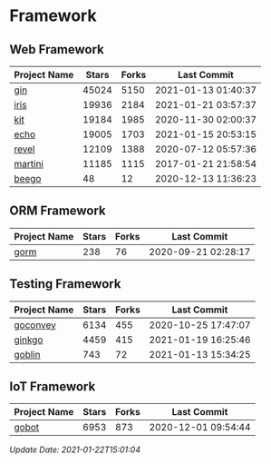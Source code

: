 # Framework

## Web Framework
| Project Name | Stars | Forks | Last Commit |
| ------------ | ----- | ----- | ----------- |
| [gin](https://github.com/gin-gonic/gin) | 45024 | 5150 | 2021-01-13 01:40:37 |
| [iris](https://github.com/kataras/iris) | 19936 | 2184 | 2021-01-21 03:57:37 |
| [kit](https://github.com/go-kit/kit) | 19184 | 1985 | 2020-11-30 02:00:37 |
| [echo](https://github.com/labstack/echo) | 19005 | 1703 | 2021-01-15 20:53:15 |
| [revel](https://github.com/revel/revel) | 12109 | 1388 | 2020-07-12 05:57:36 |
| [martini](https://github.com/go-martini/martini) | 11185 | 1115 | 2017-01-21 21:58:54 |
| [beego](https://github.com/astaxie/beego) | 48 | 12 | 2020-12-13 11:36:23 |

## ORM Framework
| Project Name | Stars | Forks | Last Commit |
| ------------ | ----- | ----- | ----------- |
| [gorm](https://github.com/jinzhu/gorm) | 238 | 76 | 2020-09-21 02:28:17 |

## Testing Framework
| Project Name | Stars | Forks | Last Commit |
| ------------ | ----- | ----- | ----------- |
| [goconvey](https://github.com/smartystreets/goconvey) | 6134 | 455 | 2020-10-25 17:47:07 |
| [ginkgo](https://github.com/onsi/ginkgo) | 4459 | 415 | 2021-01-19 16:25:46 |
| [goblin](https://github.com/franela/goblin) | 743 | 72 | 2021-01-13 15:34:25 |

## IoT Framework
| Project Name | Stars | Forks | Last Commit |
| ------------ | ----- | ----- | ----------- |
| [gobot](https://github.com/hybridgroup/gobot) | 6953 | 873 | 2020-12-01 09:54:44 |

*Update Date: 2021-01-22T15:01:04*